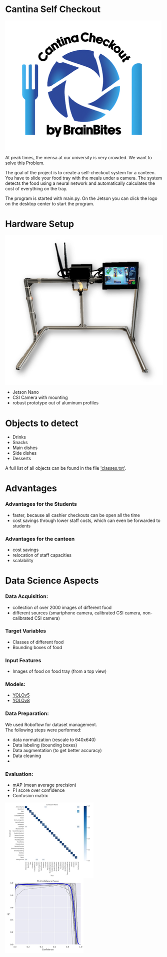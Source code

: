 # Cantina Self Checkout

<img align = "center" src="images/logo_final.PNG" width="500"/>

At peak times, the mensa at our university is very crowded. We want to solve this Problem.

The goal of the project is to create a self-checkout system for a canteen.\
You have to slide your food tray with the meals under a camera. The system detects the food
using a neural network and automatically calculates the cost of everything on the tray.

The program is started with main.py. On the Jetson you can click the logo on the desktop center to start the program.

# Hardware Setup

<img align = "center" src="images/prototype.png" width="600"/>


- Jetson Nano
- CSI Camera with mounting
- robust prototype out of aluminum profiles

# Objects to detect

- Drinks
- Snacks
- Main dishes
- Side dishes 
- Desserts

A full list of all objects can be found in the file ['classes.txt'](classes.txt).

# Advantages

### Advantages for the Students

- faster, because all cashier checkouts can be open all the time
- cost savings through lower staff costs, which can even be forwarded to students

### Advantages for the canteen

- cost savings
- relocation of staff capacities
- scalability

# Data Science Aspects

### Data Acquisition:
- collection of over 2000 images of different food
- different sources (smartphone camera, calibrated CSI camera, non-calibrated CSI camera)

### Target Variables
- Classes of different food
- Bounding boxes of food

### Input Features
- Images of food on food tray (from a top view)


### Models:
- [YOLOv5](https://github.com/ultralytics/yolov5)
- [YOLOv8](https://github.com/ultralytics/ultralytics)

### Data Preparation:
We used Roboflow for dataset management.\
The following steps were performed:
- data normalization (rescale to 640x640)
- Data labeling (bounding boxes)
- Data augmentation (to get better accuracy)
- Data cleaning
- 

### Evaluation:
- mAP (mean average precision)
- F1 score over confidence
- Confusion matrix


<img align="left" src="images/confusion_matrix.jpg" width="282"/>
<img align="center" src="images/F1_overconfidence.jpg" width="250"/>
